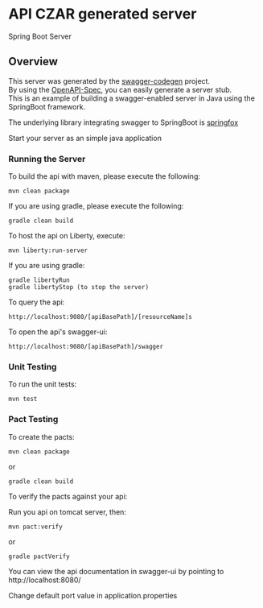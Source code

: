 # API CZAR generated server

Spring Boot Server 


## Overview  
This server was generated by the [swagger-codegen](https://github.com/swagger-api/swagger-codegen) project.  
By using the [OpenAPI-Spec](https://github.com/swagger-api/swagger-core), you can easily generate a server stub.  
This is an example of building a swagger-enabled server in Java using the SpringBoot framework.  

The underlying library integrating swagger to SpringBoot is [springfox](https://github.com/springfox/springfox)  

Start your server as an simple java application  


### Running the Server
To build the api with maven, please execute the following:

```
mvn clean package
```

If you are using gradle, please execute the following:

```
gradle clean build
```

To host the api on Liberty, execute:

```
mvn liberty:run-server
```

If you are using gradle:

```
gradle libertyRun
gradle libertyStop (to stop the server)
```

To query the api:

```
http://localhost:9080/[apiBasePath]/[resourceName]s
```

To open the api's swagger-ui:

```
http://localhost:9080/[apiBasePath]/swagger
```

### Unit Testing

To run the unit tests:
```
mvn test
```

### Pact Testing

To create the pacts:
```
mvn clean package
```
or
```
gradle clean build
```

To verify the pacts against your api:

Run you api on tomcat server, then:
```
mvn pact:verify
```
or
```
gradle pactVerify
```

You can view the api documentation in swagger-ui by pointing to  
http://localhost:8080/  

Change default port value in application.properties